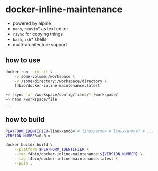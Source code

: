 # docker-inline-maintenance

* powered by alpine
* `nano`, `neovim`* as text editor
* `rsync` for copying things
* `bash`, `zsh`* shells
* multi-architecture support

## how to use

```bash
docker run --rm -it \
    -v some-volume:/workspace \
    -v /some/directory:/workspace/directory \
    f4bio/docker-inline-maintenance:latest
```

```zsh
~> rsync -ar /workspace/config/files/* /workspace/
~> nano /workspace/file
...
```

## how to build

```bash
PLATFORM_IDENTIFIER=linux/amd64 # linux/arm64 # linux/arm/v7 # ...
VERSION_NUMBER=0.0.x

docker buildx build \
    --platform $PLATFORM_IDENTIFIER \
    --tag f4bio/docker-inline-maintenance:${VERSION_NUMBER} \
    --tag f4bio/docker-inline-maintenance:latest \
    --push .
```
